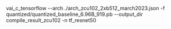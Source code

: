 vai_c_tensorflow --arch ./arch_zcu102_2xb512_march2023.json  -f quantized/quantized_baseline_6.96B_919.pb --output_dir compile_result_zcu102 -n tf_resnet50
